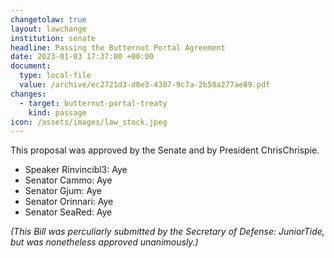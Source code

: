 ```yaml
---
changetolaw: true
layout: lawchange
institution: senate
headline: Passing the Butternut Portal Agreement
date: 2023-01-03 17:37:00 +00:00
document:
  type: local-file
  value: /archive/ec2721d3-d0e3-4307-9c7a-2b58a277ae89.pdf
changes:
  - target: butternut-portal-treaty
    kind: passage
icon: /assets/images/law_stock.jpeg
---
```

This proposal was approved by the Senate and by President ChrisChrispie.<!--more-->

- Speaker Rinvincibl3: Aye
- Senator Cammo: Aye
- Senator Gjum: Aye
- Senator Orinnari: Aye
- Senator SeaRed: Aye

*(This Bill was perculiarly submitted by the Secretary of Defense: JuniorTide, but was nonetheless approved unanimously.)*
